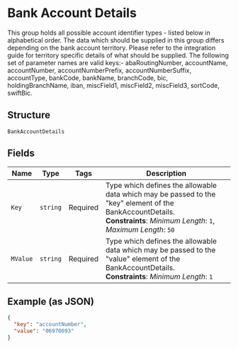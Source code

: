 
# Bank Account Details

This group holds all possible account identifier types - listed below in alphabetical order. The data which should be supplied in this group differs depending on the bank account territory. Please refer to the integration guide for territory specific details of what should be supplied. The following set of parameter names are valid keys:- abaRoutingNumber, accountName, accountNumber, accountNumberPrefix, accountNumberSuffix, accountType, bankCode, bankName, branchCode, bic, holdingBranchName, iban, miscField1, miscField2, miscField3, sortCode, swiftBic.

## Structure

`BankAccountDetails`

## Fields

| Name | Type | Tags | Description |
|  --- | --- | --- | --- |
| `Key` | `string` | Required | Type which defines the allowable data which may be passed to the "key" element of the BankAccountDetails.<br>**Constraints**: *Minimum Length*: `1`, *Maximum Length*: `50` |
| `MValue` | `string` | Required | Type which defines the allowable data which may be passed to the "value" element of the BankAccountDetails.<br>**Constraints**: *Minimum Length*: `1` |

## Example (as JSON)

```json
{
  "key": "accountNumber",
  "value": "06970093"
}
```

